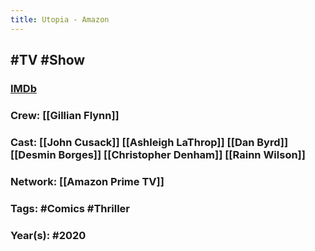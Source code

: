 ```yaml
---
title: Utopia - Amazon
---
```


## #TV #Show
### [IMDb](https://www.imdb.com/title/tt8303474/)

### Crew: [[Gillian Flynn]]

### Cast: [[John Cusack]] [[Ashleigh LaThrop]] [[Dan Byrd]] [[Desmin Borges]] [[Christopher Denham]] [[Rainn Wilson]]

### Network: [[Amazon Prime TV]]

### Tags: #Comics #Thriller

### Year(s): #2020

